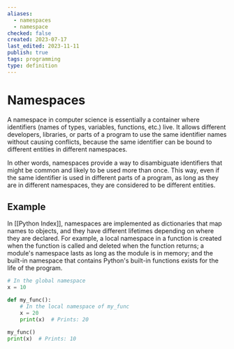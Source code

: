 ```yaml
---
aliases:
  - namespaces
  - namespace
checked: false
created: 2023-07-17
last_edited: 2023-11-11
publish: true
tags: programming
type: definition
---
```

# Namespaces

A namespace in computer science is essentially a container where identifiers (names of types, variables, functions, etc.) live. It allows different developers, libraries, or parts of a program to use the same identifier names without causing conflicts, because the same identifier can be bound to different entities in different namespaces.

In other words, namespaces provide a way to disambiguate identifiers that might be common and likely to be used more than once. This way, even if the same identifier is used in different parts of a program, as long as they are in different namespaces, they are considered to be different entities.

## Example

In [[Python Index]], namespaces are implemented as dictionaries that map names to objects, and they have different lifetimes depending on where they are declared. For example, a local namespace in a function is created when the function is called and deleted when the function returns; a module's namespace lasts as long as the module is in memory; and the built-in namespace that contains Python's built-in functions exists for the life of the program.

``` python
# In the global namespace
x = 10

def my_func():
    # In the local namespace of my_func
    x = 20
    print(x)  # Prints: 20

my_func()
print(x)  # Prints: 10

```
